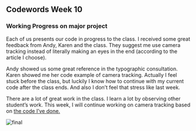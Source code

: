 ## Codewords Week 10

### Working Progress on major project

Each of us presents our code in progress to the class. I received some great feedback from Andy, Karen and the class. They suggest me use camera tracking instead of literally making an eyes in the end (according to the article I choose).


Andy showed us some great reference in the typographic consultation. Karen showed me her code example of camera tracking. Actually I feel stuck before the class, but luckily I know how to continue with my current code after the class ends. And also I don’t feel that stress like last week.

There are a lot of great work in the class.  I learn a lot by observing other student’s work. This week, I will continue working on camera tracking based on [the code I’ve done.](https://faye12.github.io/CodeWord/majorProject/majorProject_tryout5/)

![final](https://user-images.githubusercontent.com/68985217/94926417-1d07f180-0504-11eb-879a-af1facb5aca9.gif)

